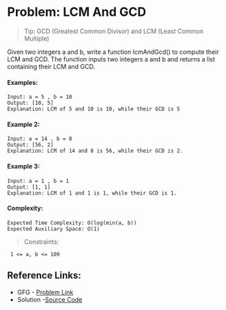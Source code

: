 # Problem: LCM And GCD
>Tip: GCD (Greatest Common Divisor) and LCM (Least Common Multiple)

Given two integers a and b, write a function lcmAndGcd() to compute their LCM and GCD. The function inputs two integers a and b and returns a list containing their LCM and GCD.

#### Examples:
```
Input: a = 5 , b = 10
Output: [10, 5]
Explanation: LCM of 5 and 10 is 10, while their GCD is 5
```
#### Example 2:
```
Input: a = 14 , b = 8
Output: [56, 2]
Explanation: LCM of 14 and 8 is 56, while their GCD is 2.
```

#### Example 3:
```
Input: a = 1 , b = 1
Output: [1, 1]
Explanation: LCM of 1 and 1 is 1, while their GCD is 1.
```
#### Complexity:
```
Expected Time Complexity: O(log(min(a, b))
Expected Auxiliary Space: O(1)
```
> Constraints:
```
 1 <= a, b <= 109
```
## Reference Links:
- GFG - [Problem Link](https://www.geeksforgeeks.org/gcd-and-lcm/)
- Solution -[Source Code]()